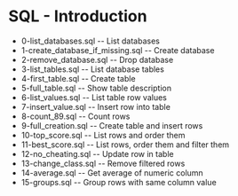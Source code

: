 # SQL - Introduction
- 0-list_databases.sql -- List databases 
- 1-create_database_if_missing.sql -- Create database
- 2-remove_database.sql -- Drop database
- 3-list_tables.sql -- List database tables
- 4-first_table.sql -- Create table
- 5-full_table.sql -- Show table description
- 6-list_values.sql -- List table row values
- 7-insert_value.sql -- Insert row into table
- 8-count_89.sql -- Count rows
- 9-full_creation.sql -- Create table and insert rows
- 10-top_score.sql -- List rows and order them
- 11-best_score.sql -- List rows, order them and filter them
- 12-no_cheating.sql -- Update row in table
- 13-change_class.sql -- Remove filtered rows
- 14-average.sql -- Get average of numeric column
- 15-groups.sql -- Group rows with same column value

